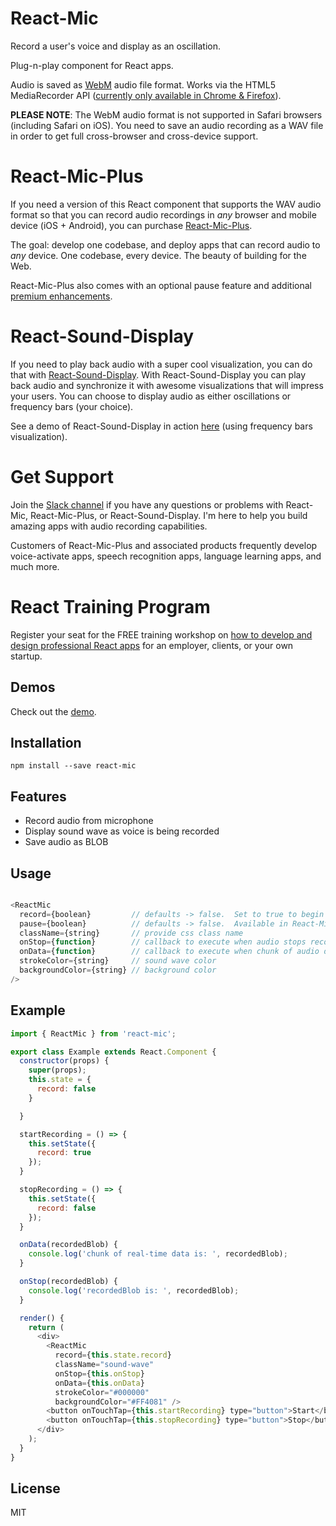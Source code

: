 # React-Mic

Record a user's voice and display as an oscillation.

Plug-n-play component for React apps.

Audio is saved as [WebM](https://en.wikipedia.org/wiki/WebM) audio file format.  Works via the HTML5 MediaRecorder API ([currently only available in Chrome & Firefox](https://caniuse.com/#search=MediaRecorder)).

**PLEASE NOTE**: The WebM audio format is not supported in Safari browsers (including Safari on iOS).  You need to save an audio recording as a WAV file in order to get full cross-browser and cross-device support.

# React-Mic-Plus

If you need a version of this React component that supports the WAV audio format so that you can record audio recordings in *any* browser and mobile device (iOS + Android), you can purchase [React-Mic-Plus](https://react-mic-plus.professionalreactapp.com).

The goal: develop one codebase, and deploy apps that can record audio to *any* device.  One codebase, every device.  The beauty of building for the Web.

React-Mic-Plus also comes with an optional pause feature and additional [premium enhancements](https://react-mic-plus.professionalreactapp.com).

# React-Sound-Display

If you need to play back audio with a super cool visualization, you can do that with [React-Sound-Display](https://react-sound-display.professionalreactapp.com).  With React-Sound-Display you can play back audio and synchronize it with awesome visualizations that will impress your users.  You can choose to display audio as either oscillations or frequency bars (your choice).

See a demo of React-Sound-Display in action [here](https://voicerecordpro.com/#/users/EskpUSvOc0TArFJhXveCvSUDyr92/recordings/5f2c9cc0-0e3b-11ea-9e25-a3ac66642b09) (using frequency bars visualization).

# Get Support

Join the [Slack channel](https://hackingbeauty-slack-invite.herokuapp.com) if you have any questions or problems with React-Mic, React-Mic-Plus, or React-Sound-Display.  I'm here to help you build amazing apps with audio recording capabilities.

Customers of React-Mic-Plus and associated products frequently develop voice-activate apps, speech recognition apps, language learning apps, and much more.

# React Training Program

Register your seat for the FREE training workshop on [how to develop and design professional React apps](https://training.professionalreactapp.com/workshop) for an employer, clients, or your own startup.


## Demos

Check out the [demo](https://www.voicerecordpro.com/#/record).

## Installation

`npm install --save react-mic`

## Features

- Record audio from microphone
- Display sound wave as voice is being recorded
- Save audio as BLOB

## Usage

```js

<ReactMic
  record={boolean}         // defaults -> false.  Set to true to begin recording
  pause={boolean}          // defaults -> false.  Available in React-Mic-Plus upgrade only
  className={string}       // provide css class name
  onStop={function}        // callback to execute when audio stops recording
  onData={function}        // callback to execute when chunk of audio data is available
  strokeColor={string}     // sound wave color
  backgroundColor={string} // background color
/>

```

## Example

```js
import { ReactMic } from 'react-mic';

export class Example extends React.Component {
  constructor(props) {
    super(props);
    this.state = {
      record: false
    }

  }

  startRecording = () => {
    this.setState({
      record: true
    });
  }

  stopRecording = () => {
    this.setState({
      record: false
    });
  }

  onData(recordedBlob) {
    console.log('chunk of real-time data is: ', recordedBlob);
  }

  onStop(recordedBlob) {
    console.log('recordedBlob is: ', recordedBlob);
  }

  render() {
    return (
      <div>
        <ReactMic
          record={this.state.record}
          className="sound-wave"
          onStop={this.onStop}
          onData={this.onData}
          strokeColor="#000000"
          backgroundColor="#FF4081" />
        <button onTouchTap={this.startRecording} type="button">Start</button>
        <button onTouchTap={this.stopRecording} type="button">Stop</button>
      </div>
    );
  }
}
```

## License

MIT

